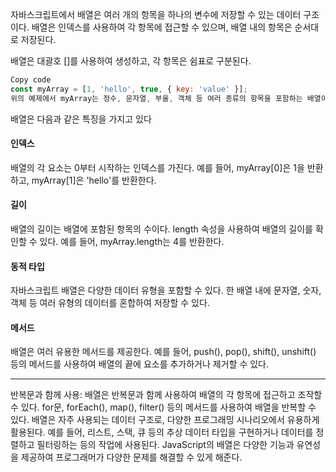 자바스크립트에서 배열은 여러 개의 항목을 하나의 변수에 저장할 수 있는 데이터 구조이다. 배열은 인덱스를 사용하여 각 항목에 접근할 수 있으며, 배열 내의 항목은 순서대로 저장된다.

배열은 대괄호 []를 사용하여 생성하고, 각 항목은 쉼표로 구분된다.

```javascript
Copy code
const myArray = [1, 'hello', true, { key: 'value' }];
위의 예제에서 myArray는 정수, 문자열, 부울, 객체 등 여러 종류의 항목을 포함하는 배열이다.
```

배열은 다음과 같은 특징을 가지고 있다

#### 인덱스

배열의 각 요소는 0부터 시작하는 인덱스를 가진다. 예를 들어, myArray[0]은 1을 반환하고, myArray[1]은 'hello'를 반환한다.

#### 길이

배열의 길이는 배열에 포함된 항목의 수이다. length 속성을 사용하여 배열의 길이를 확인할 수 있다. 예를 들어, myArray.length는 4를 반환한다.

#### 동적 타입

자바스크립트 배열은 다양한 데이터 유형을 포함할 수 있다. 한 배열 내에 문자열, 숫자, 객체 등 여러 유형의 데이터를 혼합하여 저장할 수 있다.

#### 메서드

배열은 여러 유용한 메서드를 제공한다. 예를 들어, push(), pop(), shift(), unshift() 등의 메서드를 사용하여 배열의 끝에 요소를 추가하거나 제거할 수 있다.

---

반복문과 함께 사용: 배열은 반복문과 함께 사용하여 배열의 각 항목에 접근하고 조작할 수 있다. for문, forEach(), map(), filter() 등의 메서드를 사용하여 배열을 반복할 수 있다.
배열은 자주 사용되는 데이터 구조로, 다양한 프로그래밍 시나리오에서 유용하게 활용된다. 예를 들어, 리스트, 스택, 큐 등의 추상 데이터 타입을 구현하거나 데이터를 정렬하고 필터링하는 등의 작업에 사용된다. JavaScript의 배열은 다양한 기능과 유연성을 제공하여 프로그래머가 다양한 문제를 해결할 수 있게 해준다.
